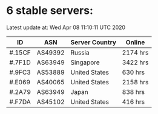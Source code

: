 # 6 stable servers:

Latest update at: Wed Apr 08 11:10:11 UTC 2020

| ID | ASN | Server Country | Online |
| -- | --- | -------------- | ------ |
| #.15CF | AS49392 | Russia | 2174 hrs |
| #.7F1D | AS63949 | Singapore | 3422 hrs |
| #.9FC3 | AS53889 | United States | 630 hrs |
| #.E069 | AS40065 | United States | 2158 hrs |
| #.2A79 | AS63949 | Japan | 838 hrs |
| #.F7DA | AS45102 | United States | 416 hrs |


